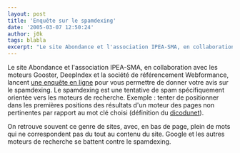 ```yaml
---
layout: post
title: 'Enquête sur le spamdexing'
date: '2005-03-07 12:50:24'
author: j0k
tags: blabla
excerpt: "Le site Abondance et l'association IPEA-SMA, en collaboration avec les moteurs Gooster, DeepIndex et la société de référencement Webformance, lancent [une enquête en ligne](http://sondage.abondance.com/spam.html) pour vous permettre de donner votre avis sur le spamdexing.     \nLe spamdexing est une tentative de spam spécifiquement orientée vers les moteurs      …"
---
```


Le site Abondance et l'association IPEA-SMA, en collaboration avec les moteurs Gooster, DeepIndex et la société de référencement Webformance, lancent [une enquête en ligne](http://sondage.abondance.com/spam.html) pour vous permettre de donner votre avis sur le spamdexing.
Le spamdexing est une tentative de spam spécifiquement orientée vers les moteurs de recherche. Exemple : tenter de positionner dans les premières positions des résultats d'un moteur des pages non pertinentes par rapport au mot clé choisi (définition du [dicodunet](http://www.dicodunet.com/definitions/moteurs-de-recherche/spamdexing.htm)).

On retrouve souvent ce genre de sites, avec, en bas de page, plein de mots qui ne correspondent pas du tout au contenu du site.   Google et les autres moteurs de recherche se battent contre le spamdexing.
